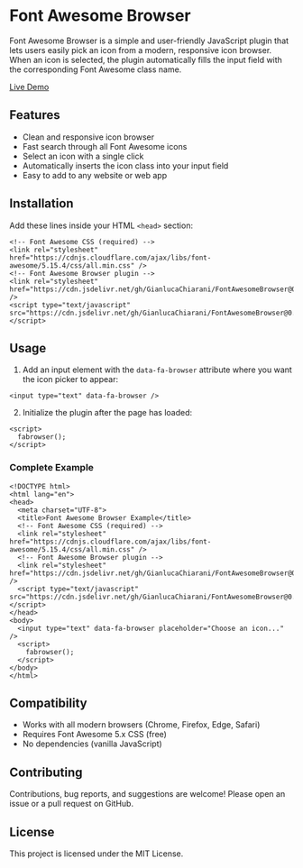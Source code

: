 # Font Awesome Browser

Font Awesome Browser is a simple and user-friendly JavaScript plugin that lets users easily pick an icon from a modern, responsive icon browser. When an icon is selected, the plugin automatically fills the input field with the corresponding Font Awesome class name.

[Live Demo](https://codepen.io/GianlucaChiarani/pen/yLgZJvX)

## Features

- Clean and responsive icon browser
- Fast search through all Font Awesome icons
- Select an icon with a single click
- Automatically inserts the icon class into your input field
- Easy to add to any website or web app

## Installation

Add these lines inside your HTML `<head>` section:

```
<!-- Font Awesome CSS (required) -->
<link rel="stylesheet" href="https://cdnjs.cloudflare.com/ajax/libs/font-awesome/5.15.4/css/all.min.css" />
<!-- Font Awesome Browser plugin -->
<link rel="stylesheet" href="https://cdn.jsdelivr.net/gh/GianlucaChiarani/FontAwesomeBrowser@0.6/src/fabrowser.css" />
<script type="text/javascript" src="https://cdn.jsdelivr.net/gh/GianlucaChiarani/FontAwesomeBrowser@0.6/src/fabrowser.js"></script>
```

## Usage

1. Add an input element with the `data-fa-browser` attribute where you want the icon picker to appear:

```
<input type="text" data-fa-browser />
```

2. Initialize the plugin after the page has loaded:

```
<script>
  fabrowser();
</script>
```

### Complete Example

```
<!DOCTYPE html>
<html lang="en">
<head>
  <meta charset="UTF-8">
  <title>Font Awesome Browser Example</title>
  <!-- Font Awesome CSS (required) -->
  <link rel="stylesheet" href="https://cdnjs.cloudflare.com/ajax/libs/font-awesome/5.15.4/css/all.min.css" />
  <!-- Font Awesome Browser plugin -->
  <link rel="stylesheet" href="https://cdn.jsdelivr.net/gh/GianlucaChiarani/FontAwesomeBrowser@0.6/src/fabrowser.css" />
  <script type="text/javascript" src="https://cdn.jsdelivr.net/gh/GianlucaChiarani/FontAwesomeBrowser@0.6/src/fabrowser.js"></script>
</head>
<body>
  <input type="text" data-fa-browser placeholder="Choose an icon..." />
  <script>
    fabrowser();
  </script>
</body>
</html>
```

## Compatibility

- Works with all modern browsers (Chrome, Firefox, Edge, Safari)
- Requires Font Awesome 5.x CSS (free)
- No dependencies (vanilla JavaScript)

## Contributing

Contributions, bug reports, and suggestions are welcome! Please open an issue or a pull request on GitHub.

## License

This project is licensed under the MIT License.
